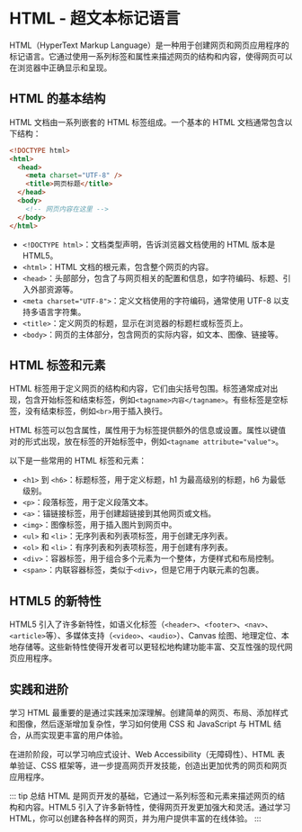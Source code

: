 # HTML - 超文本标记语言

HTML（HyperText Markup Language）是一种用于创建网页和网页应用程序的标记语言。它通过使用一系列标签和属性来描述网页的结构和内容，使得网页可以在浏览器中正确显示和呈现。

## HTML 的基本结构

HTML 文档由一系列嵌套的 HTML 标签组成。一个基本的 HTML 文档通常包含以下结构：

```html
<!DOCTYPE html>
<html>
  <head>
    <meta charset="UTF-8" />
    <title>网页标题</title>
  </head>
  <body>
    <!-- 网页内容在这里 -->
  </body>
</html>
```

- `<!DOCTYPE html>`：文档类型声明，告诉浏览器文档使用的 HTML 版本是 HTML5。
- `<html>`：HTML 文档的根元素，包含整个网页的内容。
- `<head>`：头部部分，包含了与网页相关的配置和信息，如字符编码、标题、引入外部资源等。
- `<meta charset="UTF-8">`：定义文档使用的字符编码，通常使用 UTF-8 以支持多语言字符集。
- `<title>`：定义网页的标题，显示在浏览器的标题栏或标签页上。
- `<body>`：网页的主体部分，包含网页的实际内容，如文本、图像、链接等。

## HTML 标签和元素

HTML 标签用于定义网页的结构和内容，它们由尖括号包围。标签通常成对出现，包含开始标签和结束标签，例如`<tagname>内容</tagname>`。有些标签是空标签，没有结束标签，例如`<br>`用于插入换行。

HTML 标签可以包含属性，属性用于为标签提供额外的信息或设置。属性以键值对的形式出现，放在标签的开始标签中，例如`<tagname attribute="value">`。

以下是一些常用的 HTML 标签和元素：

- `<h1>` 到 `<h6>`：标题标签，用于定义标题，h1 为最高级别的标题，h6 为最低级别。
- `<p>`：段落标签，用于定义段落文本。
- `<a>`：锚链接标签，用于创建超链接到其他网页或文档。
- `<img>`：图像标签，用于插入图片到网页中。
- `<ul>` 和 `<li>`：无序列表和列表项标签，用于创建无序列表。
- `<ol>` 和 `<li>`：有序列表和列表项标签，用于创建有序列表。
- `<div>`：容器标签，用于组合多个元素为一个整体，方便样式和布局控制。
- `<span>`：内联容器标签，类似于`<div>`，但是它用于内联元素的包裹。

## HTML5 的新特性

HTML5 引入了许多新特性，如语义化标签（`<header>`、`<footer>`、`<nav>`、`<article>`等）、多媒体支持（`<video>`、`<audio>`）、Canvas 绘图、地理定位、本地存储等。这些新特性使得开发者可以更轻松地构建功能丰富、交互性强的现代网页应用程序。

## 实践和进阶

学习 HTML 最重要的是通过实践来加深理解。创建简单的网页、布局、添加样式和图像，然后逐渐增加复杂性，学习如何使用 CSS 和 JavaScript 与 HTML 结合，从而实现更丰富的用户体验。

在进阶阶段，可以学习响应式设计、Web Accessibility（无障碍性）、HTML 表单验证、CSS 框架等，进一步提高网页开发技能，创造出更加优秀的网页和网页应用程序。

::: tip 总结
HTML 是网页开发的基础，它通过一系列标签和元素来描述网页的结构和内容。HTML5 引入了许多新特性，使得网页开发更加强大和灵活。通过学习 HTML，你可以创建各种各样的网页，并为用户提供丰富的在线体验。
:::
